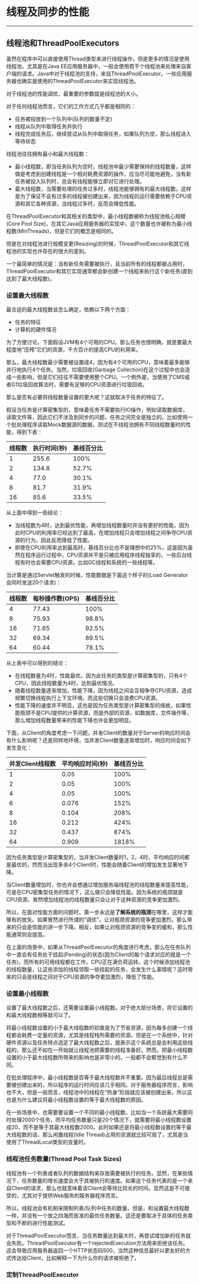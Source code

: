 # 线程及同步的性能 #

---

## 线程池和ThreadPoolExecutors ##

虽然在程序中可以直接使用Thread类型来进行线程操作，但是更多的情况是使用线程池，尤其是在Java EE应用服务器中，一般会使用若干个线程池来处理来自客户端的请求。Java中对于线程池的支持，来自ThreadPoolExecutor。一些应用服务器也确实是使用的ThreadPoolExecutor来实现线程池。

对于线程池的性能调优，最重要的参数就是线程池的大小。

对于任何线程池而言，它们的工作方式几乎都是相同的：

- 任务被投放到一个队列中(队列的数量不定)
- 线程从队列中取得任务并执行
- 线程完成任务后，继续尝试从队列中取得任务，如果队列为空，那么线程进入等待状态

线程池往往拥有最小和最大线程数：

- 最小线程数，即当任务队列为空时，线程池中最少需要保持的线程数量，这样做是考虑到创建线程是一个相对耗费资源的操作，应当尽可能地避免，当有新任务被投入队列时，总会有线程能够立即对它进行处理。
- 最大线程数，当需要处理的任务过多时，线程池能够拥有的最大线程数。这样是为了保证不会有过多的线程被创建出来，因为线程的运行需要依赖于CPU资源和其它各种资源，当线程过多时，反而会降低性能。

在ThreadPoolExecutor和其相关的类型中，最小线程数被称为线程池核心规模(Core Pool Size)，在其它Java应用服务器的实现中，这个数量也许被称为最小线程数(MinThreads)，但是它们的概念是相同的。

但是在对线程池进行规模变更(Resizing)的时候，ThreadPoolExecutor和其它线程池的实现也许存在的很大的差别。

一个最简单的情况是：当有新任务需要被执行，且当前所有的线程都被占用时，ThreadPoolExecutor和其它实现通常都会新创建一个线程来执行这个新任务(直到达到了最大线程数)。

### 设置最大线程数 ###

最合适的最大线程数该怎么确定，依赖以下两个方面：
- 任务的特征
- 计算机的硬件情况

为了方便讨论，下面假设JVM有4个可用的CPU。那么任务也很明确，就是要最大程度地“压榨”它们的资源，千方百计的提高CPU的利用率。

那么，最大线程数最少需要被设置成4，因为有4个可用的CPU，意味着最多能够并行地执行4个任务。当然，垃圾回收(Garbage Collection)在这个过程中也会造成一些影响，但是它们往往不需要使用整个CPU。一个例外是，当使用了CMS或者G1垃圾回收算法时，需要有足够的CPU资源进行垃圾回收。

那么是否有必要将线程数量设置的更大呢？这就取决于任务的特征了。

假设当任务是计算密集型的，意味着任务不需要执行IO操作，例如读取数据库，读取文件等，因此它们不涉及到同步的问题，任务之间完全是独立的。比如使用一个批处理程序读取Mock数据源的数据，测试在不线程池拥有不同线程数量时的性能，得到下表：

| 线程数 | 执行时间(秒) | 基线百分比 |
| --- | --- | --- |
| 1 | 255.6 | 100% |
| 2 | 134.8 | 52.7% |
| 4 | 77.0 | 30.1% |
| 8 | 81.7 | 31.9% |
| 16 | 85.6 | 33.5% |

从上面中得到一些结论：

- 当线程数为4时，达到最优性能，再增加线程数量时并没有更好的性能，因为此时CPU的利用率已经达到了最高，在增加线程只会增加线程之间争夺CPU资源的行为，因此反而降低了性能。
- 即使在CPU利用率达到最高时，基线百分比也不是理想中的25%，这是因为虽然在程序运行过程中，CPU资源并不是只被应用程序线程独享的，一些后台线程有时也会需要CPU资源，比如GC线程和系统的一些线程等。

当计算是通过Servlet触发的时候，性能数据是下面这个样子的(Load Generator会同时发送20个请求)：

| 线程数 | 每秒操作数(OPS) | 基线百分比 |
| --- | --- | --- |
| 4 | 77.43 | 100% |
| 8 | 75.93 | 98.8% |
| 16 | 71.65 | 92.5% |
| 32 | 69.34 | 89.5% |
| 64 | 60.44 | 78.1% |

从上表中可以得到的结论：

- 在线程数量为4时，性能最优。因为此任务的类型是计算密集型的，只有4个CPU，因此线程数量为4时，达到最优情况。
- 随着线程数量逐渐增加，性能下降，因为线程之间会互相争夺CPU资源，造成频繁切换线程执行上下文环境，而这些切换只会浪费CPU资源。
- 性能下降的速度并不明显，这也是因为任务类型是计算密集型的缘故，如果性能瓶颈不是CPU提供的计算资源，而是外部的资源，如数据库，文件操作等，那么增加线程数量带来的性能下降也许会更加明显。

下面，从Client的角度考虑一下问题，并发Client的数量对于Server的响应时间会有什么影响呢？还是同样地环境，当并发Client数量逐渐增加时，响应时间会如下发生变化：

| 并发Client线程数 | 平均响应时间(秒) | 基线百分比 |
| --- | --- | --- |
| 1 | 0.05 | 100% |
| 2 | 0.05 | 100% |
| 4 | 0.05 | 100% |
| 6 | 0.076 | 152% |
| 8 | 0.104 | 208% |
| 16 | 0.212 | 424% |
| 32 | 0.437 | 874% |
| 64 | 0.909 | 1818% |

因为任务类型是计算密集型的，当并发Client数量时1，2，4时，平均响应时间都是最优的，然而当出现多余4个Client时，性能会随着Client的增加发生显著地下降。

当Client数量增加时，你也许会想通过增加服务端线程池的线程数量来提高性能，可是在CPU密集型任务的情况下，这么做只会降低性能。因为系统的瓶颈就是CPU资源，冒然增加线程池的线程数量只会让对于这种资源的竞争更加激烈。

所以，在面对性能方面的问题时。第一步永远是**了解系统的瓶颈**在哪里，这样才能够有的放矢。如果冒然进行所谓的“调优”，让对瓶颈资源的竞争更加激烈，那么带来的只会是性能的进一步下降。相反，如果让对瓶颈资源的竞争变的缓和，那么性能通常则会提高。

在上面的场景中，如果从ThreadPoolExecutor的角度进行考虑，那么在任务队列中一直会有任务处于挂起(Pending)的状态(因为Client的每个请求对应的就是一个任务)，而所有的可用线程都在工作，CPU正在满负荷运转。这个时候添加线程池的线程数量，让这些添加的线程领取一些挂起的任务，会发生什么事情呢？这时带来的只会是线程之间对于CPU资源的争夺更加激烈，降低了性能。

### 设置最小线程数 ###

设置了最大线程数之后，还需要设置最小线程数。对于绝大部分场景，将它设置的和最大线程数相等就可以了。

将最小线程数设置的小于最大线程数的初衷是为了节省资源，因为每多创建一个线程都会耗费一定量的资源，尤其是线程栈所需要的资源。但是在一个系统中，针对硬件资源以及任务特点选定了最大线程数之后，就表示这个系统总是会利用这些线程的，那么还不如在一开始就让线程池把需要的线程准备好。然而，把最小线程数设置的小于最大线程数所带来的影响也是非常小的，一般都不会察觉到有什么不同。

在批处理程序中，最小线程数是否等于最大线程数并不重要。因为最后线程总是需要被创建出来的，所以程序的运行时间应该几乎相同。对于服务器程序而言，影响也不大，但是一般而言，线程池中的线程在“热身”阶段就应该被创建出来，所以这也是为什么建议将最小线程数设置的等于最大线程数的原因。

在一些场景中，也需要要设置一个不同的最小线程数。比如当一个系统最大需要同时处理2000个任务，而平均任务数量只是20个情况下，就需要将最小线程数设置成20，而不是等于其最大线程数2000。此时如果还是将最小线程数设置的等于最大线程数的话，那么闲置线程(Idle Thread)占用的资源就比较可观了，尤其是当使用了ThreadLocal类型的变量时。

### 线程池任务数量(Thread Pool Task Sizes) ###

线程池有一个列表或者队列的数据结构来存放需要被执行的任务。显然，在某些情况下，任务数量的增长速度会大于其被执行的速度。如果这个任务代表的是一个来自Client的请求，那么也就意味着该Client会等待比较长的时间。显然这是不可接受的，尤其对于提供Web服务的服务器程序而言。

所以，线程池会有机制来限制列表/队列中任务的数量。但是，和设置最大线程数一样，并没有一个放之四海而皆准的最优任务数量。这还是要取决于具体的任务类型和不断的进行性能测试。

对于ThreadPoolExecutor而言，当任务数量达到最大时，再尝试增加新的任务就会失败。ThreadPoolExecutor有一个rejectedExecution方法用来拒绝该任务。这会导致应用服务器返回一个HTTP状态码500，当然这种信息最好以更友好的方式传达给Client，比如解释一下为什么你的请求被拒绝了。

### 定制ThreadPoolExecutor ###











